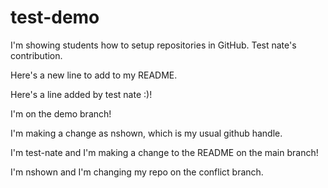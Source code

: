 # test-demo

I'm showing students how to setup repositories in GitHub.  Test nate's contribution.

Here's a new line to add to my README.

Here's a line added by test nate :)!

I'm on the demo branch!

I'm making a change as nshown, which is my usual github handle.

I'm test-nate and I'm making a change to the README on the main branch!

I'm nshown and I'm changing my repo on the conflict branch.
